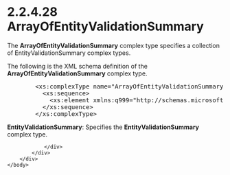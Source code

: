 <html dir="LTR" xmlns:mshelp="http://msdn.microsoft.com/mshelp" xmlns:ddue="http://ddue.schemas.microsoft.com/authoring/2003/5" xmlns:xlink="http://www.w3.org/1999/xlink" xmlns:tool="http://www.microsoft.com/tooltip">
    <head>
        <meta http-equiv="Content-Type" content="text/html; CHARSET=utf-8"></meta>
        <meta name="save" content="history"></meta>
        <title>2.2.4.28 ArrayOfEntityValidationSummary</title>
        <xml>
            <mshelp:toctitle title="2.2.4.28 ArrayOfEntityValidationSummary"></mshelp:toctitle>
            <mshelp:rltitle title="[MS-SSMDSWS-15]: ArrayOfEntityValidationSummary"></mshelp:rltitle>
            <mshelp:keyword index="A" term="834b2eee-6ab7-445a-9d38-8b4f1deed9e9"></mshelp:keyword>
            <mshelp:attr name="DCSext.ContentType" value="open specification"></mshelp:attr>
            <mshelp:attr name="AssetID" value="834b2eee-6ab7-445a-9d38-8b4f1deed9e9"></mshelp:attr>
            <mshelp:attr name="TopicType" value="kbRef"></mshelp:attr>
            <mshelp:attr name="DCSext.Title" value="[MS-SSMDSWS-15]: ArrayOfEntityValidationSummary" />
        </xml>
    </head>
    <body>
        <div id="header">
            <h1 class="heading">2.2.4.28 ArrayOfEntityValidationSummary</h1>
        </div>
        <div id="mainSection">
            <div id="mainBody">
                <div id="allHistory" class="saveHistory"></div>
                <div id="sectionSection0" class="section" name="collapseableSection">
                    

<p>The <b>ArrayOfEntityValidationSummary</b> complex type
specifies a collection of EntityValidationSummary complex types.</p>

<p>The following is the XML schema definition of the <b>ArrayOfEntityValidationSummary</b>
complex type.</p>

<dl>
<dd>
<div><pre>   &lt;xs:complexType name=&quot;ArrayOfEntityValidationSummary&quot;&gt;
     &lt;xs:sequence&gt;
       &lt;xs:element xmlns:q999=&quot;http://schemas.microsoft.com/sqlserver/masterdataservices/2009/09&quot; minOccurs=&quot;0&quot; maxOccurs=&quot;unbounded&quot; name=&quot;EntityValidationSummary&quot; nillable=&quot;true&quot; type=&quot;q999:EntityValidationSummary&quot; xmlns:xs=&quot;http://www.w3.org/2001/XMLSchema&quot; /&gt;
     &lt;/xs:sequence&gt;
   &lt;/xs:complexType&gt;
</pre></div>
</dd></dl>

<p><b>EntityValidationSummary</b>: Specifies the <b>EntityValidationSummary</b>
complex type.</p>


                </div>
            </div>
        </div>
    </body>
</html>